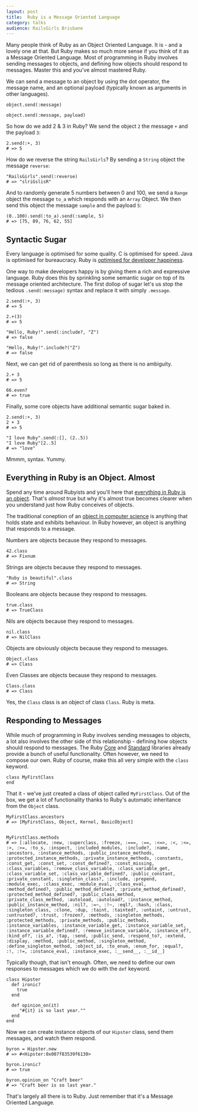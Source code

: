 ```yaml
---
layout: post
title:  Ruby is a Message Oriented Language
category: talks
audience: RailsGirls Brisbane
---
```


Many people think of Ruby as an Object Oriented Language.  It is - and a lovely one at that.  But Ruby makes so much more sense if you think of it as a Message Oriented Language.  Most of programming in Ruby involves sending messages to objects, and defining how objects should respond to messages.  Master this and you've almost mastered Ruby.  

We can send a message to an object by using the dot operator, the message name, and an optional payload (typically known as arguments in other languages).


    object.send(:message)

    object.send(:message, payload)


So how do we add 2 & 3 in Ruby? We send the object `2` the message `+` and the payload `3`:

  
    2.send(:+, 3)
    # => 5


How do we reverse the string `RailsGirls`? By sending a `String` object the message `reverse`:


    "RailsGirls".send(:reverse)
    # => "slriGslisR"


And to randomly generate 5 numbers between 0 and 100, we send a `Range` object the message `to_a` which responds with an `Array` Object.  We then send this object the message `sample` and the payload `5`:


    (0..100).send(:to_a).send(:sample, 5)
    # => [75, 89, 76, 62, 55]


## Syntactic Sugar

Every language is optimised for some quality.  C is optimised for speed. Java is optimised for bureaucracy.  Ruby is [optimised for developer happiness](https://gettingreal.37signals.com/ch10_Optimize_for_Happiness.php).

One way to make developers happy is by giving them a rich and expressive language.  Ruby does this by sprinkling some semantic sugar on top of its message oriented architecture.  The first dollop of sugar let's us stop the tedious `.send(:message)` syntax and replace it with simply `.message`.


    2.send(:+, 3)
    # => 5

    2.+(3)
    # => 5  

    "Hello, Ruby!".send(:include?, "Z")
    # => false

    "Hello, Ruby!".include?("Z")
    # => false


Next, we can get rid of parenthesis so long as there is no ambiguity.


    2.+ 3
    # => 5  

    66.even?
    # => true


Finally, some core objects have additional semantic sugar baked in.


    2.send(:+, 3)
    2 + 3
    # => 5

    "I love Ruby".send(:[], (2..5))
    "I love Ruby"[2..5]
    # => "love"


Mmmm, syntax. Yummy.


## Everything in Ruby is an Object.  Almost

Spend any time around Rubyists and you'll here that [everything in Ruby is an object](http://stackoverflow.com/questions/3429553/is-everything-an-object-in-ruby).  That's _almost_ true but why it's almost true becomes clearer when you understand just how Ruby conceives of objects.  

The traditional coneption of an [object in computer science](https://en.wikipedia.org/wiki/Object_%28computer_science%29) is anything that holds state and exhibits behaviour.  In Ruby however, an object is anything that responds to a message.  

Numbers are objects because they respond to messages.


    42.class
    # => Fixnum


Strings are objects because they respond to messages.


    "Ruby is beautiful".class
    # => String


Booleans are objects because they respond to messages.


    true.class
    # => TrueClass


Nils are objects because they respond to messages.


    nil.class
    # => NilClass


Objects are obviously objects because they respond to messages.


    Object.class
    # => Class


Even Classes are objects because they respond to messages.


    Class.class
    # => Class


Yes, the `Class` class is an object of class `Class`.  Ruby is meta.


## Responding to Messages

While much of programming in Ruby involves sending messages to objects, a lot also involves the other side of this relationship - defining how objects should respond to messages.  The Ruby [Core](http://ruby-doc.org/core-2.2.3/) and [Standard](http://ruby-doc.org/stdlib-2.2.3/) libraries already provide a bunch of useful functionality.  Often however, we need to compose our own. Ruby of course, make this all very simple with the `class` keyword.  


    class MyFirstClass
    end


That it - we've just created a class of object called `MyFirstClass`. Out of the box, we get a lot of functionality thanks to Ruby's automatic inheritance from the `Object` class.


    MyFirstClass.ancestors
    # => [MyFirstClass, Object, Kernel, BasicObject]


    MyFirstClass.methods
    # => [:allocate, :new, :superclass, :freeze, :===, :==, :<=>, :<, :<=, :>, :>=, :to_s, :inspect, :included_modules, :include?, :name, :ancestors, :instance_methods, :public_instance_methods, :protected_instance_methods, :private_instance_methods, :constants, :const_get, :const_set, :const_defined?, :const_missing, :class_variables, :remove_class_variable, :class_variable_get, :class_variable_set, :class_variable_defined?, :public_constant, :private_constant, :singleton_class?, :include, :prepend, :module_exec, :class_exec, :module_eval, :class_eval, :method_defined?, :public_method_defined?, :private_method_defined?, :protected_method_defined?, :public_class_method, :private_class_method, :autoload, :autoload?, :instance_method, :public_instance_method, :nil?, :=~, :!~, :eql?, :hash, :class, :singleton_class, :clone, :dup, :taint, :tainted?, :untaint, :untrust, :untrusted?, :trust, :frozen?, :methods, :singleton_methods, :protected_methods, :private_methods, :public_methods, :instance_variables, :instance_variable_get, :instance_variable_set, :instance_variable_defined?, :remove_instance_variable, :instance_of?, :kind_of?, :is_a?, :tap, :send, :public_send, :respond_to?, :extend, :display, :method, :public_method, :singleton_method, :define_singleton_method, :object_id, :to_enum, :enum_for, :equal?, :!, :!=, :instance_eval, :instance_exec, :__send__, :__id__]


Typically though, that isn't enough.  Often, we need to define our own responses to messages which we do with the `def` keyword.


    class Hipster
      def ironic?
        true
      end

      def opinion_on(it)
         "#{it} is so last year.""
      end
    end


Now we can create instance objects of our `Hipster` class, send them messages, and watch them respond.


    byron = Hipster.new
    # => #<Hipster:0x007f83539f6130>

    byron.ironic?
    # => true

    byron.opinion_on "Craft beer"
    # => "Craft beer is so last year."


That's largely all there is to Ruby.  Just remember that it's a Message Oriented Language.